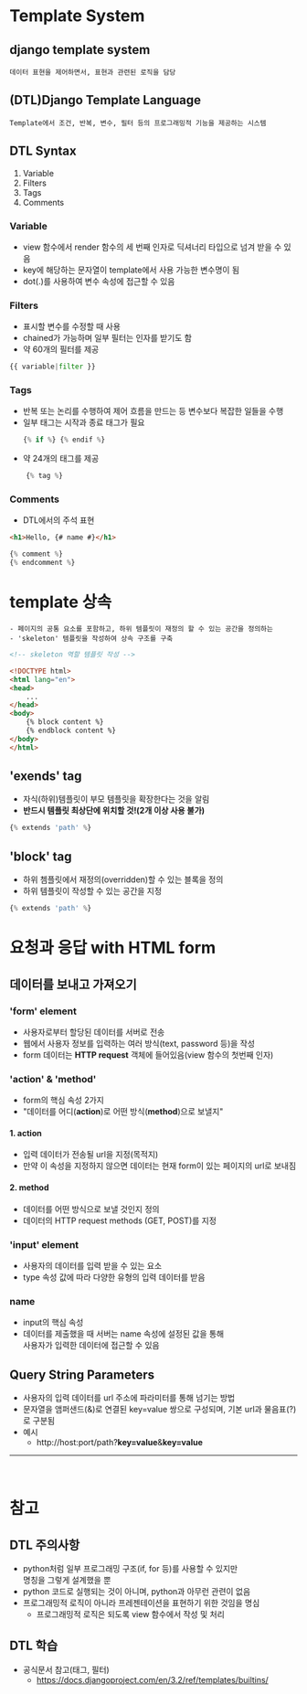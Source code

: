 # Template System

## django template system
    데이터 표현을 제어하면서, 표현과 관련된 로직을 담당

## (DTL)Django Template Language
    Template에서 조건, 반복, 변수, 필터 등의 프로그래밍적 기능을 제공하는 시스템

## DTL Syntax
1. Variable
2. Filters
3. Tags
4. Comments

### Variable
- view 함수에서 render 함수의 세 번째 인자로 딕셔너리 타입으로 넘겨 받을 수 있음
- key에 해당하는 문자열이 template에서 사용 가능한 변수명이 됨
- dot(.)를 사용하여 변수 속성에 접근할 수 있음

### Filters
- 표시할 변수를 수정할 때 사용
- chained가 가능하며 일부 필터는 인자를 받기도 함
- 약 60개의 필터를 제공

```python
{{ variable|filter }}
```

### Tags
- 반복 또는 논리를 수행하여 제어 흐름을 만드는 등 변수보다 복잡한 일들을 수행
- 일부 태그는 시작과 종료 태그가 필요
    ```python
    {% if %} {% endif %}
    ```
- 약 24개의 태그를 제공

```python
    {% tag %}
```

### Comments
- DTL에서의 주석 표현

 ```html
<h1>Hello, {# name #}</h1>
```
```python
{% comment %}
{% endcomment %}
```

# template 상속
    - 페이지의 공통 요소를 포함하고, 하위 템플릿이 재정의 할 수 있는 공간을 정의하는
    - 'skeleton' 템플릿을 작성하여 상속 구조를 구축

```html
<!-- skeleton 역할 템플릿 작성 -->

<!DOCTYPE html>
<html lang="en">
<head>
    ...
</head>
<body>
    {% block content %}
    {% endblock content %}
</body>
</html>
```

## 'exends' tag
- 자식(하위)템플릿이 부모 템플릿을 확장한다는 것을 알림
- **반드시 템플릿 최상단에 위치할 것!(2개 이상 사용 불가)**

```python
{% extends 'path' %}
```

## 'block' tag
- 하위 쳄플릿에서 재정의(overridden)할 수 있는 블록을 정의
- 하위 템플릿이 작성할 수 있는 공간을 지정

```python
{% extends 'path' %}
```

# 요청과 응답 with HTML form

## 데이터를 보내고 가져오기

### 'form' element
- 사용자로부터 할당된 데이터를 서버로 전송
- 웹에서 사용자 정보를 입력하는 여러 방식(text, password 등)을 작성
- form 데이터는 **HTTP request** 객체에 들어있음(view 함수의 첫번째 인자)

### 'action' & 'method'
- form의 핵심 속성 2가지
- "데이터를 어디(**action**)로 어떤 방식(**method**)으로 보낼지"

#### 1. action
- 입력 데이터가 전송될 url을 지정(목적지)
- 만약 이 속성을 지정하지 않으면 데이터는 현재 form이 있는 페이지의 url로 보내짐

#### 2. method
- 데이터를 어떤 방식으로 보낼 것인지 정의
- 데이터의 HTTP request methods (GET, POST)를 지정

### 'input' element
- 사용자의 데이터를 입력 받을 수 있는 요소
- type 속성 값에 따라 다양한 유형의 입력 데이터를 받음

### name
- input의 핵심 속성
- 데이터를 제출했을 때 서버는 name 속성에 설정된 값을 통해<br>
사용자가 입력한 데이터에 접근할 수 있음

## Query String Parameters
- 사용자의 입력 데이터를 url 주소에 파라미터를 통해 넘기는 방법
- 문자열을 앰퍼샌드(&)로 연결된 key=value 쌍으로 구성되며, 기본 url과 물음표(?)로 구분됨
- 예시
    - http://host:port/path?**key=value**&**key=value**


---
<br>

# 참고

## DTL 주의사항
- python처럼 일부 프로그래밍 구조(if, for 등)를 사용할 수 있지만<br>
명칭을 그렇게 설계했을 뿐 
- python 코드로 실행되는 것이 아니며, python과 아무런 관련이 없음
- 프로그래밍적 로직이 아니라 프레젠테이션을 표현하기 위한 것임을 명심
    - 프로그래밍적 로직은 되도록 view 함수에서 작성 및 처리

## DTL 학습
- 공식문서 참고(태그, 필터)
    - https://docs.djangoproject.com/en/3.2/ref/templates/builtins/